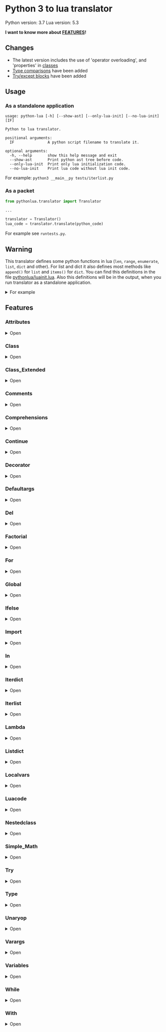 # Python 3 to lua translator

Python version: 3.7
Lua version: 5.3

**I want to know more about [FEATURES](#features)!**


## Changes

- The latest version includes the use of 'operator overloading', and 'properties' in [classes](#class_extended)
- [Type comparisons](#type) have been added
- [Try/except blocks](#try) have been added

## Usage

### As a standalone application
```
usage: python-lua [-h] [--show-ast] [--only-lua-init] [--no-lua-init] [IF]

Python to lua translator.

positional arguments:
  IF               A python script filename to translate it.

optional arguments:
  -h, --help       show this help message and exit
  --show-ast       Print python ast tree before code.
  --only-lua-init  Print only lua initialization code.
  --no-lua-init    Print lua code without lua init code.
```

For example: ```python3 __main__py tests/iterlist.py```

### As a packet
```python
from pythonlua.translator import Translator

...

translator = Translator()
lua_code = translator.translate(python_code)
````

For example see ```runtests.py```.


## Warning

This translator defines some python functions in lua (```len```, ```range```, ```enumerate```, ```list```, ```dict``` and other).
For list and dict it also defines most methods like ```append()``` for ```list``` and ```items()``` for ```dict```.
You can find this definitions in the file [pythonlua/luainit.lua](./pythonlua/luainit.lua).
Also this definitions will be in the output, when you run translator as a standalone application.

<details><summary>For example</summary>
<p>

```lua
local string_meta = getmetatable("")
string_meta.__add = function(v1, v2)
    if type(v1) == "string" and type(v2) == "string" then
        return v1 .. v2
    end
    return v1 + v2
end

local str = tostring
local int = tonumber

local function len(t)
    return #t
end

local function range(from, to, step)
    assert(from ~= nil)
    
    if to == nil then
        to = from
        from = 1        
    end
    
    if step == nil then
        step = to > from and 1 or -1
    end

    local i = from
    
    return function()
        ret = i
        if (step > 0 and i > to) or (step < 0 and i < to) then
            return nil
        end
        
        i = i + step
        return ret
    end
end

local function list(t)
    local methods = {}

    methods.append = function(value)
        table.insert(t, value)
    end

    local iterator_index = nil

    setmetatable(t, {
        __index = function(self, index)
            if type(index) == "number" and index < 0 then
                return rawget(t, #t + index + 1)
            end

            return methods[index]
        end,
        __call = function(self, _, idx)
            if idx == nil and iterator_index ~= nil then
                iterator_index = nil
            end

            local v = nil
            iterator_index, v = next(t, iterator_index)

            return v
        end,
    })
    return t
end

function dict(t)
    local methods = {}
    
    methods.items = function()
         return pairs(t)
    end

    local key_index = nil
    
    setmetatable(t, {
        __index = methods,
        __call = function(self, _, idx)
            if idx == nil and key_index ~= nil then
                key_index = nil
            end

            key_index, _ = next(t, key_index)

            return key_index
        end,
    })
    
    return t
end

function enumerate(t, start)
    start = start or 1

    local i, v = next(t, nil)
    return function()
        local index, value = i, v
        i, v = next(t, i)

        if index == nil then
            return nil
        end

        return index + start - 1, value
    end
end
local a, b, c = 1, 2, 3
print(a, b, c)
a, b = nil, nil
print(a, b, c)
c = nil
print(a, b, c)
```
</details>

## Features



### Attributes
<details><summary>Open</summary>
<p>
Python code:

```python
foo.bar.baz.one.two.three("Hello, world!")
```
</p>
<p>
Lua code:

```lua
foo.bar.baz.one.two.three("Hello, world!")
```
</p>
<p>
Output:


</p>
</details>

### Class
<details><summary>Open</summary>
<p>
Python code:

```python
class Animal:
    PLANET = "Earth"

    def __init__(self, name):
        self.name = name

    def say_hello(self):
        print("Hello, my name is: " + self.name + "!")


class Dog(Animal):
    def say_hello(self):
        print("Hello, my name is: " + self.name + "!")
        self.bark()

    def bark(self):
        print("Bark! Bark! Bark!")


sparky = Animal("Sparky")
barky = Dog("Barky")

sparky.say_hello()
barky.say_hello()

barky.bark()

print("Animal.PLANET = ", Animal.PLANET)
print("sparky.PLANET = ", sparky.PLANET)
print("barky.PLANET = ", barky.PLANET)

Animal.PLANET = "Mars"

print("Animal.PLANET = ", Animal.PLANET)
print("sparky.PLANET = ", sparky.PLANET)
```
</p>
<p>
Lua code:

```lua
local Animal = class(function(Animal)
    Animal.PLANET = "Earth"
    function Animal.__init__(self, name)
        self.name = name
    end
    function Animal.say_hello(self)
        print((("Hello, my name is: " + self.name) + "!"))
    end
    return Animal
end, "Animal", {}, {}, {})
local Dog = class(function(Dog)
    function Dog.say_hello(self)
        print((("Hello, my name is: " + self.name) + "!"))
        self.bark()
    end
    function Dog.bark(self)
        print("Bark! Bark! Bark!")
    end
    return Dog
end, "Dog", {Animal}, {}, {})
local sparky = Animal("Sparky")
local barky = Dog("Barky")
sparky.say_hello()
barky.say_hello()
barky.bark()
print("Animal.PLANET = ", Animal.PLANET)
print("sparky.PLANET = ", sparky.PLANET)
print("barky.PLANET = ", barky.PLANET)
Animal.PLANET = "Mars"
print("Animal.PLANET = ", Animal.PLANET)
print("sparky.PLANET = ", sparky.PLANET)
```
</p>
<p>
Output:

Hello, my name is: Sparky!
Hello, my name is: Barky!
Bark! Bark! Bark!
Bark! Bark! Bark!
Animal.PLANET = 	Earth
sparky.PLANET = 	Earth
barky.PLANET = 	Earth
Animal.PLANET = 	Mars
sparky.PLANET = 	Mars

</p>
</details>

### Class_Extended
<details><summary>Open</summary>
<p>
Python code:

```python
class example:
    def __init__(self, v):
        self.value = v

    def __add__(self, other):
        return example(self.value+other.value)

    def __sub__(self, other):
        return example(self.value-other.value)

    def __mul__(self, other):
        return example(self.value*other.value)

    def __truediv__(self, other):
        return example(self.value/other.value)

    def __lt__(self, other):
        return self.value < other.value

    def __str__(self):
        return str(self.value)

    @property
    def prop(self):
        return self.value

    @prop.setter
    def prop(self,new):
        if new > 5:
            self.value = new


a = example(5)
b = example(6)
print(a+b)
print(a-b)
print(a*b)
print(a/b)
print(a.prop)
a.prop = 4
print(a.prop)
a.prop = 6
print(a.prop)

```
</p>
<p>
Lua code:

```lua
local example = class(function(example)
    function example.__init__(self, v)
        self.value = v
    end
    function example.__add__(self, other)
        return example((self.value + other.value))
    end
    function example.__sub__(self, other)
        return example((self.value - other.value))
    end
    function example.__mul__(self, other)
        return example((self.value * other.value))
    end
    function example.__truediv__(self, other)
        return example((self.value / other.value))
    end
    function example.__lt__(self, other)
        return (self.value < other.value)
    end
    function example.__str__(self)
        return str(self.value)
    end
    example.prop = property(function(self)
        return self.value
    end)
    example.prop = example.prop.setter(function(self, new)
        if (new > 5) then
            self.value = new
        end
    end)
    return example
end, "example", {}, {__add = "__add__", __sub = "__sub__", __mul = "__mul__", __div = "__truediv__", __lt = "__lt__", __tostring = "__str__"}, {prop = "example.prop"})
local a = example(5)
local b = example(6)
print((a + b))
print((a - b))
print((a * b))
print((a / b))
print(a.prop)
a.prop = 4
print(a.prop)
a.prop = 6
print(a.prop)
```
</p>
<p>
Output:

11
-1
30
0.83333333333333
5
5
6

</p>
</details>

### Comments
<details><summary>Open</summary>
<p>
Python code:

```python
"""Documentation comments test"""

class Animal:
    """Class-level docstring"""
    pass

def foo():
    """Function-level docstring"""
    pass

name = "John " + "Parrish"

print(name)
print("Hello!")

```
</p>
<p>
Lua code:

```lua
--[[ Documentation comments test ]]
local Animal = class(function(Animal)
    --[[ Class-level docstring ]]
    return Animal
end, "Animal", {}, {}, {})
local function foo()
    --[[ Function-level docstring ]]
end
local name = ("John " + "Parrish")
print(name)
print("Hello!")
```
</p>
<p>
Output:

John Parrish
Hello!

</p>
</details>

### Comprehensions
<details><summary>Open</summary>
<p>
Python code:

```python

a = [i * j for i in range(5) for j in range(3) if i * j % 2 == 0 and i > 0 and j > 0]

for item in a:
    print(item)

lst = ["a","b","c","d","e"]
b = {lst[i]: i ** 2 for i in range(5)}

for k in lst:
    print(k,b[k])
```
</p>
<p>
Lua code:

```lua
local a = (function() local result = list {} for i in range(5) do for j in range(3) do if (((math.fmod((i * j), 2)) == 0) and (i > 0) and (j > 0)) then result.append((i * j)) end end end return result end)()
for item in a do
    print(item)
    ::loop_label_1::
end
local lst = list {"a", "b", "c", "d", "e"}
local b = (function() local result = dict {} for i in range(5) do result[lst[i]] = (math.pow(i, 2)) end return result end)()
for k in lst do
    print(k, b[k])
    ::loop_label_2::
end
```
</p>
<p>
Output:

2
2
4
6
4
8
a	0.0
b	1.0
c	4.0
d	9.0
e	16.0

</p>
</details>

### Continue
<details><summary>Open</summary>
<p>
Python code:

```python
for i in range(10):
    if i == 5:
        continue
    for j in range(10):
        if j == 7:
            continue
        print(i, " * ", j, " = ", i * j)
```
</p>
<p>
Lua code:

```lua
for i in range(10) do
    if (i == 5) then
        goto loop_label_3
    end
    for j in range(10) do
        if (j == 7) then
            goto loop_label_4
        end
        print(i, " * ", j, " = ", (i * j))
        ::loop_label_4::
    end
    ::loop_label_3::
end
```
</p>
<p>
Output:

0	 * 	0	 = 	0
0	 * 	1	 = 	0
0	 * 	2	 = 	0
0	 * 	3	 = 	0
0	 * 	4	 = 	0
0	 * 	5	 = 	0
0	 * 	6	 = 	0
0	 * 	8	 = 	0
0	 * 	9	 = 	0
1	 * 	0	 = 	0
1	 * 	1	 = 	1
1	 * 	2	 = 	2
1	 * 	3	 = 	3
1	 * 	4	 = 	4
1	 * 	5	 = 	5
1	 * 	6	 = 	6
1	 * 	8	 = 	8
1	 * 	9	 = 	9
2	 * 	0	 = 	0
2	 * 	1	 = 	2
2	 * 	2	 = 	4
2	 * 	3	 = 	6
2	 * 	4	 = 	8
2	 * 	5	 = 	10
2	 * 	6	 = 	12
2	 * 	8	 = 	16
2	 * 	9	 = 	18
3	 * 	0	 = 	0
3	 * 	1	 = 	3
3	 * 	2	 = 	6
3	 * 	3	 = 	9
3	 * 	4	 = 	12
3	 * 	5	 = 	15
3	 * 	6	 = 	18
3	 * 	8	 = 	24
3	 * 	9	 = 	27
4	 * 	0	 = 	0
4	 * 	1	 = 	4
4	 * 	2	 = 	8
4	 * 	3	 = 	12
4	 * 	4	 = 	16
4	 * 	5	 = 	20
4	 * 	6	 = 	24
4	 * 	8	 = 	32
4	 * 	9	 = 	36
6	 * 	0	 = 	0
6	 * 	1	 = 	6
6	 * 	2	 = 	12
6	 * 	3	 = 	18
6	 * 	4	 = 	24
6	 * 	5	 = 	30
6	 * 	6	 = 	36
6	 * 	8	 = 	48
6	 * 	9	 = 	54
7	 * 	0	 = 	0
7	 * 	1	 = 	7
7	 * 	2	 = 	14
7	 * 	3	 = 	21
7	 * 	4	 = 	28
7	 * 	5	 = 	35
7	 * 	6	 = 	42
7	 * 	8	 = 	56
7	 * 	9	 = 	63
8	 * 	0	 = 	0
8	 * 	1	 = 	8
8	 * 	2	 = 	16
8	 * 	3	 = 	24
8	 * 	4	 = 	32
8	 * 	5	 = 	40
8	 * 	6	 = 	48
8	 * 	8	 = 	64
8	 * 	9	 = 	72
9	 * 	0	 = 	0
9	 * 	1	 = 	9
9	 * 	2	 = 	18
9	 * 	3	 = 	27
9	 * 	4	 = 	36
9	 * 	5	 = 	45
9	 * 	6	 = 	54
9	 * 	8	 = 	72
9	 * 	9	 = 	81

</p>
</details>

### Decorator
<details><summary>Open</summary>
<p>
Python code:

```python
def strong(old_fun):
    def wrapper(*args):
        s = "<strong>" + old_fun(*args) + "</strong>"
        return s
    return wrapper

def italic(old_fun):
    def wrapper(*args):
        s = "<em>" + old_fun(*args) + "</em>"
        return s
    return wrapper

@italic
@strong
def hello(name):
    return "Hello, " + name + "!"

print(hello("John"))
```
</p>
<p>
Lua code:

```lua
local function strong(old_fun)
    local function wrapper(...)
        local args = list {...}
        local s = (("<strong>" + old_fun(unpack(args))) + "</strong>")
        return s
    end
    return wrapper
end
local function italic(old_fun)
    local function wrapper(...)
        local args = list {...}
        local s = (("<em>" + old_fun(unpack(args))) + "</em>")
        return s
    end
    return wrapper
end
local hello = italic(strong(function(name)
    return (("Hello, " + name) + "!")
end))
print(hello("John"))
```
</p>
<p>
Output:

<em><strong>Hello, John!</strong></em>

</p>
</details>

### Defaultargs
<details><summary>Open</summary>
<p>
Python code:

```python
def hello(name, age=20, nickname="", *args):
    print("Hello, my name is " + name + " and I'm " + str(age))
    print("My nickname is " + nickname)

hello("John", 12, "antikiller")
hello("Josh", 45)
hello("Jane")

```
</p>
<p>
Lua code:

```lua
local function hello(name, age, nickname, ...)
    age = age or 20
    nickname = nickname or ""
    local args = list {...}
    print(((("Hello, my name is " + name) + " and I'm ") + str(age)))
    print(("My nickname is " + nickname))
end
hello("John", 12, "antikiller")
hello("Josh", 45)
hello("Jane")
```
</p>
<p>
Output:

Hello, my name is John and I'm 12
My nickname is antikiller
Hello, my name is Josh and I'm 45
My nickname is 
Hello, my name is Jane and I'm 20
My nickname is 

</p>
</details>

### Del
<details><summary>Open</summary>
<p>
Python code:

```python
a, b, c = 1, 2, 3
print(a, b, c)
del a, b
print(a, b, c)
del c
print(a, b, c)
```
</p>
<p>
Lua code:

```lua
local a, b, c = 1, 2, 3
print(a, b, c)
a, b = nil, nil
print(a, b, c)
c = nil
print(a, b, c)
```
</p>
<p>
Output:

1	2	3
nil	nil	3
nil	nil	nil

</p>
</details>

### Factorial
<details><summary>Open</summary>
<p>
Python code:

```python
def factorial(value):
    return 1 if value == 0 else value * factorial(value - 1)

print(factorial(5))
print(factorial(10))
print(factorial(3))
print(factorial(0))

```
</p>
<p>
Lua code:

```lua
local function factorial(value)
    return (value == 0) and 1 or (value * factorial((value - 1)))
end
print(factorial(5))
print(factorial(10))
print(factorial(3))
print(factorial(0))
```
</p>
<p>
Output:

120
3628800
6
1

</p>
</details>

### For
<details><summary>Open</summary>
<p>
Python code:

```python
for i in range(10):
    print(i)

k = [1, 2, 3]
print(len(k))
```
</p>
<p>
Lua code:

```lua
for i in range(10) do
    print(i)
    ::loop_label_5::
end
local k = list {1, 2, 3}
print(len(k))
```
</p>
<p>
Output:

0
1
2
3
4
5
6
7
8
9
3

</p>
</details>

### Global
<details><summary>Open</summary>
<p>
Python code:

```python
foo = 42

def bar():
    global foo
    foo = 34

print("foo = ", foo)
bar()
print("foo = ", foo)
```
</p>
<p>
Lua code:

```lua
local foo = 42
local function bar()
    foo = 34
end
print("foo = ", foo)
bar()
print("foo = ", foo)
```
</p>
<p>
Output:

foo = 	42
foo = 	34

</p>
</details>

### Ifelse
<details><summary>Open</summary>
<p>
Python code:

```python
a = 45
b = 0

if a > 5 and b < 34:
    print("a > 5")
    if a >= 45:
        print("a >= 45")
    else:
        print("a < 45")
elif a < 5:
    print("a < 5")
else:
    print("a == 5")

if a == 45:
    print("a == 45")

x = 100
if 50 < x < 150:
    print("50 < x < 150")
else:
    print("Something wrong.")
```
</p>
<p>
Lua code:

```lua
local a = 45
local b = 0
if ((a > 5) and (b < 34)) then
    print("a > 5")
    if (a >= 45) then
        print("a >= 45")
    else
        print("a < 45")
    end
elseif (a < 5) then
    print("a < 5")
else
    print("a == 5")
end
if (a == 45) then
    print("a == 45")
end
local x = 100
if (50 < x and x < 150) then
    print("50 < x < 150")
else
    print("Something wrong.")
end
```
</p>
<p>
Output:

a > 5
a >= 45
a == 45
50 < x < 150

</p>
</details>

### Import
<details><summary>Open</summary>
<p>
Python code:

```python
import foo.bar
import bar as bar_ex
```
</p>
<p>
Lua code:

```lua
local bar = require("foo.bar")
local bar_ex = require("bar")
```
</p>
<p>
Output:


</p>
</details>

### In
<details><summary>Open</summary>
<p>
Python code:

```python
a = [1, 2, 3, 4]
b = {
    "name": "John",
    "age": 42,
}

c = "Hello, world!"

if 2 < 3:
    print("2 < 3")

print(1 in a)
print(2 in a)
print(5 in a)
print("name" in b)
print("surname" in b)
print("Hell" in c)
print("world" in c)
print("Foo" in c)
print("Hells" not in c)
```
</p>
<p>
Lua code:

```lua
local a = list {1, 2, 3, 4}
local b = dict {["name"] = "John", ["age"] = 42}
local c = "Hello, world!"
if (2 < 3) then
    print("2 < 3")
end
print((operator_in(1, a)))
print((operator_in(2, a)))
print((operator_in(5, a)))
print((operator_in("name", b)))
print((operator_in("surname", b)))
print((operator_in("Hell", c)))
print((operator_in("world", c)))
print((operator_in("Foo", c)))
print((not operator_in("Hells", c)))
```
</p>
<p>
Output:

2 < 3
true
true
false
true
false
true
true
false
true

</p>
</details>

### Iterdict
<details><summary>Open</summary>
<p>
Python code:

```python
book = {
    "title": "Harry Potter and the philosopher's stone",
    "author": "J. K. Rowling",
    "year": 1997,
}

k = 0
for i in book:
    k += 1
    if k > 1:
        break

for i in book:
    pass

```
</p>
<p>
Lua code:

```lua
local book = dict {["title"] = "Harry Potter and the philosopher's stone", ["author"] = "J. K. Rowling", ["year"] = 1997}
local k = 0
for i in book do
    k = (k + 1)
    if (k > 1) then
        break
    end
    ::loop_label_6::
end
for i in book do
    ::loop_label_7::
end
```
</p>
<p>
Output:


</p>
</details>

### Iterlist
<details><summary>Open</summary>
<p>
Python code:

```python
a = [1, 4, 8, 16, 52, 34, 78, 342]

k = 0

strange_sum = 0
for i in a:
    k += 1
    if k > 3:
        break

    print("Current i is: ", i)
    strange_sum += i

print("After break: ")

for i in a:
    print("Current i is: ", i)
    strange_sum += i

print("Some strange sum is: ", strange_sum)
```
</p>
<p>
Lua code:

```lua
local a = list {1, 4, 8, 16, 52, 34, 78, 342}
local k = 0
local strange_sum = 0
for i in a do
    k = (k + 1)
    if (k > 3) then
        break
    end
    print("Current i is: ", i)
    strange_sum = (strange_sum + i)
    ::loop_label_8::
end
print("After break: ")
for i in a do
    print("Current i is: ", i)
    strange_sum = (strange_sum + i)
    ::loop_label_9::
end
print("Some strange sum is: ", strange_sum)
```
</p>
<p>
Output:

Current i is: 	1
Current i is: 	4
Current i is: 	8
After break: 
Current i is: 	1
Current i is: 	4
Current i is: 	8
Current i is: 	16
Current i is: 	52
Current i is: 	34
Current i is: 	78
Current i is: 	342
Some strange sum is: 	548

</p>
</details>

### Lambda
<details><summary>Open</summary>
<p>
Python code:

```python
sqr = lambda x: x * x
print(sqr(2))
print(sqr(8))
```
</p>
<p>
Lua code:

```lua
local sqr = function(x) return (x * x) end
print(sqr(2))
print(sqr(8))
```
</p>
<p>
Output:

4
64

</p>
</details>

### Listdict
<details><summary>Open</summary>
<p>
Python code:

```python
a = [1, 2, 5]
b = [
    [1, 2, 3],
    [4, 5, 6],
    [7, 8, 9],
]

c = {
    "firstname": "John",
    "lastname": "Doe",
    "age": 42,
    "children": [
        {
            "name": "Sara",
            "age": 4,
        },
    ],
}

print(a[1])
print(b[0][1])
print(c["firstname"], c["lastname"])

ch = c["children"][0]
print(ch["name"], ch["age"])
```
</p>
<p>
Lua code:

```lua
local a = list {1, 2, 5}
local b = list {list {1, 2, 3}, list {4, 5, 6}, list {7, 8, 9}}
local c = dict {["firstname"] = "John", ["lastname"] = "Doe", ["age"] = 42, ["children"] = list {dict {["name"] = "Sara", ["age"] = 4}}}
print(a[1])
print(b[0][1])
print(c["firstname"], c["lastname"])
local ch = c["children"][0]
print(ch["name"], ch["age"])
```
</p>
<p>
Output:

2
2
John	Doe
Sara	4

</p>
</details>

### Localvars
<details><summary>Open</summary>
<p>
Python code:

```python
i = 10
j = 5
while i > 0:
    print(i)
    i = i - 1
    test = 3434

test = 56

def fact(n):
    return 1 if n == 0 else n * fact(n - 1)

class Foo:
    def __init__(self):
        self.cls_var = 45
        localvar = 56
```
</p>
<p>
Lua code:

```lua
local i = 10
local j = 5
while (i > 0) do
    print(i)
    i = (i - 1)
    local test = 3434
    ::loop_label_10::
end
local test = 56
local function fact(n)
    return (n == 0) and 1 or (n * fact((n - 1)))
end
local Foo = class(function(Foo)
    function Foo.__init__(self)
        self.cls_var = 45
        local localvar = 56
    end
    return Foo
end, "Foo", {}, {}, {})
```
</p>
<p>
Output:

10
9
8
7
6
5
4
3
2
1

</p>
</details>

### Luacode
<details><summary>Open</summary>
<p>
Python code:

```python
def get_summ(a, b):
    return a + b

print(get_summ(3, 5))

"""[[luacode]]
local c = 45
print(c)
"""
```
</p>
<p>
Lua code:

```lua
local function get_summ(a, b)
    return (a + b)
end
print(get_summ(3, 5))

local c = 45
print(c)

```
</p>
<p>
Output:

8
45

</p>
</details>

### Nestedclass
<details><summary>Open</summary>
<p>
Python code:

```python
class Foo:
    class Bar:
        def __init__(self):
            print("__init__ from Bar")
    
    def __init__(self):
        print("__init__ from Foo")
        Foo.Bar()

Foo()
Foo.Bar()
```
</p>
<p>
Lua code:

```lua
local Foo = class(function(Foo)
    Foo.Bar = class(function(Bar)
        function Bar.__init__(self)
            print("__init__ from Bar")
        end
        return Bar
    end, "Bar", {}, {}, {})
    function Foo.__init__(self)
        print("__init__ from Foo")
        Foo.Bar()
    end
    return Foo
end, "Foo", {}, {}, {})
Foo()
Foo.Bar()
```
</p>
<p>
Output:

__init__ from Foo
__init__ from Bar
__init__ from Bar

</p>
</details>

### Simple_Math
<details><summary>Open</summary>
<p>
Python code:

```python
print(5 + 3)
print(18 - 2)
print(5 * 5)
print(64 / 2)
print(11 ** 2)
print(11 // 2)
print(11 / 2)
print(((5 + 34) ** 2 / 53) * (24 - 6 * 3))

```
</p>
<p>
Lua code:

```lua
print((5 + 3))
print((18 - 2))
print((5 * 5))
print((64 / 2))
print((math.pow(11, 2)))
print((math.floor(11 / 2)))
print((11 / 2))
print((((math.pow((5 + 34), 2)) / 53) * (24 - (6 * 3))))
```
</p>
<p>
Output:

8
16
25
32.0
121.0
5
5.5
172.18867924528

</p>
</details>

### Try
<details><summary>Open</summary>
<p>
Python code:

```python
try:
    print('test')
    xpcall()
    print('still going')
except:
    print('Error in function')
print('running')
```
</p>
<p>
Lua code:

```lua
local ret, err = xpcall(function()
    print("test")
    xpcall()
    print("still going")
end, function(Error)
    print("Error in function")
end)
print("running")
```
</p>
<p>
Output:

test
Error in function
running

</p>
</details>

### Type
<details><summary>Open</summary>
<p>
Python code:

```python
class A:
    pass
a = A()
if isinstance(a,A) and type(a) is A:
    print("class typing works")
b = 5.5
if isinstance(b,float):  # or int, since both convert to number in lua
    print("number typing works")
c = "my string"
if isinstance(c,str):
    print("string typing works")
d = []
if type(d) is list and isinstance(d,list):
    print("list type works")
e = {}
if type(e) is dict and isinstance(e,dict):
    print("dict type works")
if type(d) is dict or type(e) is list:
    print("not good")


```
</p>
<p>
Lua code:

```lua
local A = class(function(A)
    return A
end, "A", {}, {}, {})
local a = A()
if (isinstance(a, A) and (type(a) == A)) then
    print("class typing works")
end
local b = 5.5
if isinstance(b, float) then
    print("number typing works")
end
local c = "my string"
if isinstance(c, str) then
    print("string typing works")
end
local d = list {}
if ((type(d) == list) and isinstance(d, list)) then
    print("list type works")
end
local e = dict {}
if ((type(e) == dict) and isinstance(e, dict)) then
    print("dict type works")
end
if ((type(d) == dict) or (type(e) == list)) then
    print("not good")
end
```
</p>
<p>
Output:

class typing works
number typing works
string typing works
list type works
dict type works

</p>
</details>

### Unaryop
<details><summary>Open</summary>
<p>
Python code:

```python
a = 45
a = -a

b = +a

c = ~a

test = True
nt = not test

print(a, b, c)
print(test, nt)
```
</p>
<p>
Lua code:

```lua
local a = 45
a = -a
local b = a
local c = bit32.bnot(a)
local test = true
local nt = not test
print(a, b, c)
print(test, nt)
```
</p>
<p>
Output:

-45	-45	44
true	false

</p>
</details>

### Varargs
<details><summary>Open</summary>
<p>
Python code:

```python
def foo():
    pass

def varargs(name, *args):
    print("Name is: ", name)
    print(*args)

varargs("first", 1, 3, 6, 4, 7)
varargs("second", "hello", "python", "world")
```
</p>
<p>
Lua code:

```lua
local function foo()

end
local function varargs(name, ...)
    local args = list {...}
    print("Name is: ", name)
    print(unpack(args))
end
varargs("first", 1, 3, 6, 4, 7)
varargs("second", "hello", "python", "world")
```
</p>
<p>
Output:

Name is: 	first
1	3	6	4	7
Name is: 	second
hello	python	world

</p>
</details>

### Variables
<details><summary>Open</summary>
<p>
Python code:

```python
a = 45
b = 100

a, b = b, a

c = a * b
d = c / (1 + 1)

print(a)
print(b)
print(c)
print(d)
```
</p>
<p>
Lua code:

```lua
local a = 45
local b = 100
local a, b = b, a
local c = (a * b)
local d = (c / (1 + 1))
print(a)
print(b)
print(c)
print(d)
```
</p>
<p>
Output:

100
45
4500
2250.0

</p>
</details>

### While
<details><summary>Open</summary>
<p>
Python code:

```python
i = 10
while i > 0:
    print(i)
    i -= 1
```
</p>
<p>
Lua code:

```lua
local i = 10
while (i > 0) do
    print(i)
    i = (i - 1)
    ::loop_label_11::
end
```
</p>
<p>
Output:

10
9
8
7
6
5
4
3
2
1

</p>
</details>

### With
<details><summary>Open</summary>
<p>
Python code:

```python
with open("output") as output_file:
    output_file.write(input_file.read())

```
</p>
<p>
Lua code:

```lua
do
    local output_file = open("output")
    output_file.write(input_file.read())
end
```
</p>
<p>
Output:


</p>
</details>
